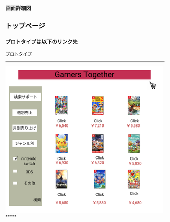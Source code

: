 ### 画面詳細図
## トップページ
### プロトタイプは以下のリンク先
[プロトタイプ](https://www.figma.com/file/0Km9sWvTFILbjTGRLjedBQ/originalsite?node-id=0%3A1)
*****
<img src="../img/desktop1.png" width="500">
*****
